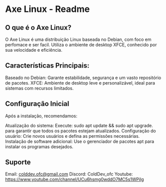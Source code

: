 # Axe Linux - Readme
## O que é o Axe Linux?

O Axe Linux é uma distribuição Linux baseada no Debian, com foco em perfomace e ser facil.
Utiliza o ambiente de desktop XFCE, conhecido por sua velocidade e eficiência.

## Características Principais:

  Baseado no Debian: Garante estabilidade, segurança e um vasto repositório de pacotes.
  XFCE: Ambiente de desktop leve e personalizável, ideal para sistemas com recursos limitados.

## Configuração Inicial

Após a instalação, recomendamos:

  Atualização do sistema: Execute: sudo apt update && sudo apt upgrade. para garantir que todos os pacotes estejam atualizados.
  Configuração do usuário: Crie novos usuários e defina as permissões necessárias.
  Instalação de software adicional: Use o gerenciador de pacotes apt para instalar os programas desejados.

## Suporte

  Email: colddev.ofc@gmail.com
  Discord: ColdDev_ofc
  Youtube: https://www.youtube.com/channel/UCu6hsmg0wddO7MC5s1WPilg
